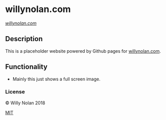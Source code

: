 # willynolan.com
*[willynolan.com](willynolan.com)*

## Description
This is a placeholder website powered by Github pages for [willynolan.com](willynolan.com).

## Functionality
- Mainly this just shows a full screen image.

### License

:copyright: Willy Nolan 2018

[MIT](https://opensource.org/licenses/MIT)

